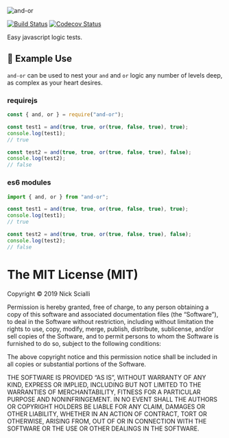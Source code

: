 ![and-or](https://i.imgur.com/FB3bcBf.png)

[![Build Status](https://travis-ci.org/nas5w/and-or.svg?branch=master)](https://travis-ci.org/nas5w/and-or) [![Codecov Status](https://codecov.io/gh/nas5w/and-or/branch/master/graph/badge.svg)](https://codecov.io/gh/nas5w/and-or/branch/master)

Easy javascript logic tests.

## :rocket: Example Use

`and-or` can be used to nest your `and` and `or` logic any number of levels deep, as complex as your heart desires.

### requirejs

```javascript
const { and, or } = require("and-or");

const test1 = and(true, true, or(true, false, true), true);
console.log(test1);
// true

const test2 = and(true, true, or(true, false, true), false);
console.log(test2);
// false
```

### es6 modules

```javascript
import { and, or } from "and-or";

const test1 = and(true, true, or(true, false, true), true);
console.log(test1);
// true

const test2 = and(true, true, or(true, false, true), false);
console.log(test2);
// false
```

# The MIT License (MIT)

Copyright © 2019 Nick Scialli

Permission is hereby granted, free of charge, to any person
obtaining a copy of this software and associated documentation
files (the “Software”), to deal in the Software without
restriction, including without limitation the rights to use,
copy, modify, merge, publish, distribute, sublicense, and/or sell
copies of the Software, and to permit persons to whom the
Software is furnished to do so, subject to the following
conditions:

The above copyright notice and this permission notice shall be
included in all copies or substantial portions of the Software.

THE SOFTWARE IS PROVIDED “AS IS”, WITHOUT WARRANTY OF ANY KIND,
EXPRESS OR IMPLIED, INCLUDING BUT NOT LIMITED TO THE WARRANTIES
OF MERCHANTABILITY, FITNESS FOR A PARTICULAR PURPOSE AND
NONINFRINGEMENT. IN NO EVENT SHALL THE AUTHORS OR COPYRIGHT
HOLDERS BE LIABLE FOR ANY CLAIM, DAMAGES OR OTHER LIABILITY,
WHETHER IN AN ACTION OF CONTRACT, TORT OR OTHERWISE, ARISING
FROM, OUT OF OR IN CONNECTION WITH THE SOFTWARE OR THE USE OR
OTHER DEALINGS IN THE SOFTWARE.

